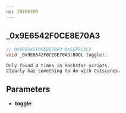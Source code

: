 ```yaml
---
ns: INTERIOR
---
```

## _0x9E6542F0CE8E70A3

```c
// 0x9E6542F0CE8E70A3 0x5EF9C5C2
void _0x9E6542F0CE8E70A3(BOOL toggle);
```

```
Only found 4 times in Rockstar scripts.  
Clearly has something to do with Cutscenes.  
```

## Parameters
* **toggle**: 


